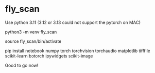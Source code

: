 # fly_scan
Use python 3.11 (3.12 or 3.13 could not support the pytorch on MAC)


python3 -m venv fly_scan

source fly_scan/bin/activate

pip install notebook numpy torch torchvision torchaudio matplotlib tifffile scikit-learn botorch ipywidgets scikit-image


Good to go now!


